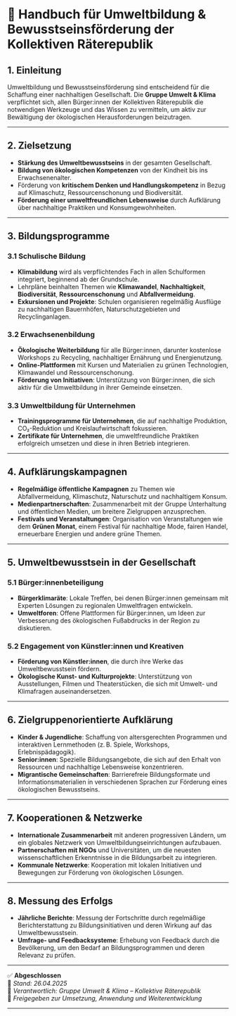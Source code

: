 <!--
Autor: Fabio Weidner
Version: 1.0
Sektion: Umwelt & Klima
Veröffentlichung: April 2025
-->

# 🌱 Handbuch für Umweltbildung & Bewusstseinsförderung der Kollektiven Räterepublik

## 1. Einleitung

Umweltbildung und Bewusstseinsförderung sind entscheidend für die Schaffung einer nachhaltigen Gesellschaft. Die **Gruppe Umwelt & Klima** verpflichtet sich, allen Bürger:innen der Kollektiven Räterepublik die notwendigen Werkzeuge und das Wissen zu vermitteln, um aktiv zur Bewältigung der ökologischen Herausforderungen beizutragen.

---

## 2. Zielsetzung

- **Stärkung des Umweltbewusstseins** in der gesamten Gesellschaft.
- **Bildung von ökologischen Kompetenzen** von der Kindheit bis ins Erwachsenenalter.
- Förderung von **kritischem Denken und Handlungskompetenz** in Bezug auf Klimaschutz, Ressourcenschonung und Biodiversität.
- **Förderung einer umweltfreundlichen Lebensweise** durch Aufklärung über nachhaltige Praktiken und Konsumgewohnheiten.

---

## 3. Bildungsprogramme

### 3.1 **Schulische Bildung**

- **Klimabildung** wird als verpflichtendes Fach in allen Schulformen integriert, beginnend ab der Grundschule.
- Lehrpläne beinhalten Themen wie **Klimawandel**, **Nachhaltigkeit**, **Biodiversität**, **Ressourcenschonung** und **Abfallvermeidung**.
- **Exkursionen und Projekte**: Schulen organisieren regelmäßig Ausflüge zu nachhaltigen Bauernhöfen, Naturschutzgebieten und Recyclinganlagen.
  
### 3.2 **Erwachsenenbildung**

- **Ökologische Weiterbildung** für alle Bürger:innen, darunter kostenlose Workshops zu Recycling, nachhaltiger Ernährung und Energienutzung.
- **Online-Plattformen** mit Kursen und Materialien zu grünen Technologien, Klimawandel und Ressourcenschonung.
- **Förderung von Initiativen**: Unterstützung von Bürger:innen, die sich aktiv für die Umweltbildung in ihrer Gemeinde einsetzen.

### 3.3 **Umweltbildung für Unternehmen**

- **Trainingsprogramme für Unternehmen**, die auf nachhaltige Produktion, CO₂-Reduktion und Kreislaufwirtschaft fokussieren.
- **Zertifikate für Unternehmen**, die umweltfreundliche Praktiken erfolgreich umsetzen und diese in ihren Betrieb integrieren.

---

## 4. Aufklärungskampagnen

- **Regelmäßige öffentliche Kampagnen** zu Themen wie Abfallvermeidung, Klimaschutz, Naturschutz und nachhaltigem Konsum.
- **Medienpartnerschaften**: Zusammenarbeit mit der Gruppe Unterhaltung und öffentlichen Medien, um breitere Zielgruppen anzusprechen.
- **Festivals und Veranstaltungen**: Organisation von Veranstaltungen wie dem **Grünen Monat**, einem Festival für nachhaltige Mode, fairen Handel, erneuerbare Energien und andere grüne Themen.

---

## 5. Umweltbewusstsein in der Gesellschaft

### 5.1 **Bürger:innenbeteiligung**

- **Bürgerklimaräte**: Lokale Treffen, bei denen Bürger:innen gemeinsam mit Experten Lösungen zu regionalen Umweltfragen entwickeln.
- **Umweltforen**: Offene Plattformen für Bürger:innen, um Ideen zur Verbesserung des ökologischen Fußabdrucks in der Region zu diskutieren.

### 5.2 **Engagement von Künstler:innen und Kreativen**

- **Förderung von Künstler:innen**, die durch ihre Werke das Umweltbewusstsein fördern.
- **Ökologische Kunst- und Kulturprojekte**: Unterstützung von Ausstellungen, Filmen und Theaterstücken, die sich mit Umwelt- und Klimafragen auseinandersetzen.

---

## 6. Zielgruppenorientierte Aufklärung

- **Kinder & Jugendliche**: Schaffung von altersgerechten Programmen und interaktiven Lernmethoden (z. B. Spiele, Workshops, Erlebnispädagogik).
- **Senior:innen**: Spezielle Bildungsangebote, die sich auf den Erhalt von Ressourcen und nachhaltige Lebensweise konzentrieren.
- **Migrantische Gemeinschaften**: Barrierefreie Bildungsformate und Informationsmaterialien in verschiedenen Sprachen zur Förderung eines ökologischen Bewusstseins.

---

## 7. Kooperationen & Netzwerke

- **Internationale Zusammenarbeit** mit anderen progressiven Ländern, um ein globales Netzwerk von Umweltbildungseinrichtungen aufzubauen.
- **Partnerschaften mit NGOs** und Universitäten, um die neuesten wissenschaftlichen Erkenntnisse in die Bildungsarbeit zu integrieren.
- **Kommunale Netzwerke**: Kooperation mit lokalen Initiativen und Bewegungen zur Förderung von ökologischen Lösungen.

---

## 8. Messung des Erfolgs

- **Jährliche Berichte**: Messung der Fortschritte durch regelmäßige Berichterstattung zu Bildungsinitiativen und deren Wirkung auf das Umweltbewusstsein.
- **Umfrage- und Feedbacksysteme**: Erhebung von Feedback durch die Bevölkerung, um den Bedarf an Bildungsprogrammen und deren Relevanz zu prüfen.

---

✅ **Abgeschlossen**  
📅 *Stand: 26.04.2025*  
🏩 *Verantwortlich: Gruppe Umwelt & Klima – Kollektive Räterepublik*  
🔐 *Freigegeben zur Umsetzung, Anwendung und Weiterentwicklung*

---

